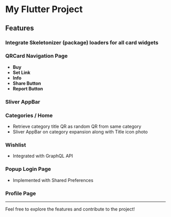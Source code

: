 # My Flutter Project

## Features


### Integrate Skeletonizer (package) loaders for all card widgets

### QRCard Navigation Page
- **Buy**
- **Set Link**
- **Info**
- **Share Button**
- **Report Button**

### Sliver AppBar

### Categories / Home
- Retrieve category title QR as random QR from same category
- Sliver AppBar on category expansion along with Title icon photo


### Wishlist
- Integrated with GraphQL API

### Popup Login Page
- Implemented with Shared Preferences

### Profile Page

---

Feel free to explore the features and contribute to the project!
